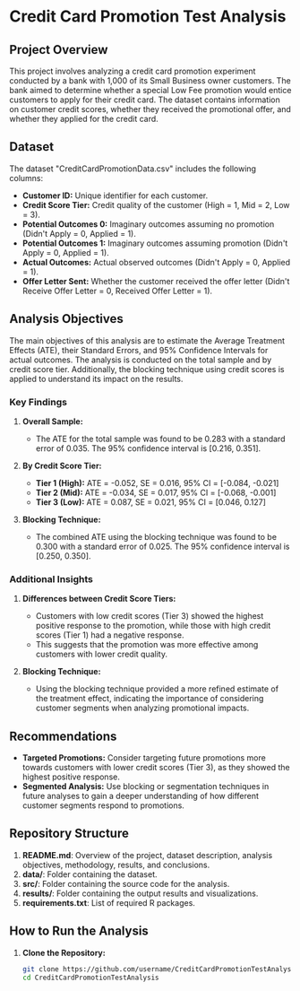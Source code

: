 # Credit Card Promotion Test Analysis

## Project Overview

This project involves analyzing a credit card promotion experiment conducted by a bank with 1,000 of its Small Business owner customers. The bank aimed to determine whether a special Low Fee promotion would entice customers to apply for their credit card. The dataset contains information on customer credit scores, whether they received the promotional offer, and whether they applied for the credit card.

## Dataset

The dataset "CreditCardPromotionData.csv" includes the following columns:

- **Customer ID:** Unique identifier for each customer.
- **Credit Score Tier:** Credit quality of the customer (High = 1, Mid = 2, Low = 3).
- **Potential Outcomes 0:** Imaginary outcomes assuming no promotion (Didn't Apply = 0, Applied = 1).
- **Potential Outcomes 1:** Imaginary outcomes assuming promotion (Didn't Apply = 0, Applied = 1).
- **Actual Outcomes:** Actual observed outcomes (Didn't Apply = 0, Applied = 1).
- **Offer Letter Sent:** Whether the customer received the offer letter (Didn't Receive Offer Letter = 0, Received Offer Letter = 1).

## Analysis Objectives

The main objectives of this analysis are to estimate the Average Treatment Effects (ATE), their Standard Errors, and 95% Confidence Intervals for actual outcomes. The analysis is conducted on the total sample and by credit score tier. Additionally, the blocking technique using credit scores is applied to understand its impact on the results.

### Key Findings

1. **Overall Sample:**
   - The ATE for the total sample was found to be 0.283 with a standard error of 0.035. The 95% confidence interval is [0.216, 0.351].

2. **By Credit Score Tier:**
   - **Tier 1 (High):** ATE = -0.052, SE = 0.016, 95% CI = [-0.084, -0.021]
   - **Tier 2 (Mid):** ATE = -0.034, SE = 0.017, 95% CI = [-0.068, -0.001]
   - **Tier 3 (Low):** ATE = 0.087, SE = 0.021, 95% CI = [0.046, 0.127]

3. **Blocking Technique:**
   - The combined ATE using the blocking technique was found to be 0.300 with a standard error of 0.025. The 95% confidence interval is [0.250, 0.350].

### Additional Insights

1. **Differences between Credit Score Tiers:**
   - Customers with low credit scores (Tier 3) showed the highest positive response to the promotion, while those with high credit scores (Tier 1) had a negative response.
   - This suggests that the promotion was more effective among customers with lower credit quality.

2. **Blocking Technique:**
   - Using the blocking technique provided a more refined estimate of the treatment effect, indicating the importance of considering customer segments when analyzing promotional impacts.

## Recommendations

- **Targeted Promotions:** Consider targeting future promotions more towards customers with lower credit scores (Tier 3), as they showed the highest positive response.
- **Segmented Analysis:** Use blocking or segmentation techniques in future analyses to gain a deeper understanding of how different customer segments respond to promotions.

## Repository Structure

1. **README.md**: Overview of the project, dataset description, analysis objectives, methodology, results, and conclusions.
2. **data/**: Folder containing the dataset.
3. **src/**: Folder containing the source code for the analysis.
4. **results/**: Folder containing the output results and visualizations.
5. **requirements.txt**: List of required R packages.

## How to Run the Analysis

1. **Clone the Repository:**
   ```bash
   git clone https://github.com/username/CreditCardPromotionTestAnalysis.git
   cd CreditCardPromotionTestAnalysis
